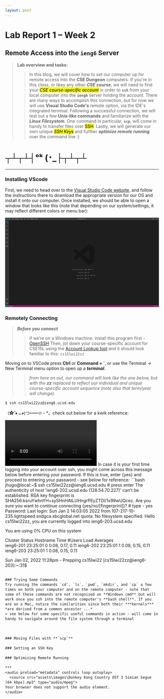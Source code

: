 ```yaml
---
layout: post
---
```


# Lab Report 1 – Week 2
## Remote Access into the `ieng6` Server
> **Lab overview and tasks:**
>> In this blog, we will cover how to set our computer up for remote access into the **CSE Dungeon** computers. If you're in this *class*, or likey any other ***CSE course***, we will need to find your *<mark>CSE course-specific account</mark>* in order to **`ssh`** from your local computer into the **`ieng6`** server holding the account. There are many ways to accomplish this connection, but for now we will use **Visual Studio Code's** remote option, via the IDE's integrated terminal. Following a successful connection, we will test out a few **Unix-like commands** and familiarize with the ***Linux Filesystem***. One command in particular, **`scp`**, will come in handy to transfer files over <mark>SSH</mark>. Lastly, we will generate our own unique *<mark>SSH Keys</mark>* and further ***optimize remote running*** over the command line :)  

# ┬┴┬┴┤ᵒᵏ (･_├┬┴┬┴
***

### Installing VScode
First, we need to head over to the <a href="https://code.visualstudio.com/">Visual Studio Code website</a>, and follow the instructions there to download the appropriate version for our OS and install it onto our computer. Once installed, we should be able to open a window that looks like this (note that depending on our system/settings, it may reflect different colors or menu bar):

<img src="assets\images\000.JPG" alt="VScode" width="1000"/>

<!-- ![fun jelly placeholder](https://cdn.vox-cdn.com/thumbor/itq6pDCz1YU_jpjTVLhVwxnqBjU=/46x0:552x337/1400x1400/filters:focal(46x0:552x337):format(gif)/cdn.vox-cdn.com/uploads/chorus_image/image/49497833/jelly.0.0.gif) -->
### Remotely Connecting
> ***Before you connect***
>> if we’re on a Windows machine: install this program first - <a href="hhttps://docs.microsoft.com/en-us/windows-server/administration/openssh/openssh_install_firstuse">OpenSSH</a>
>> Then, jot down your course-specific account for CSE15L using the <a href="https://sdacs.ucsd.edu/~icc/index.php">Account Lookup tool</a> and it should look familiar to this:
```cs15lwi22zz```

Moving on to VSCode press **Ctrl** or **Command + `**, or use the Terminal → New Terminal menu option to open up a ***terminal***.
>> *from here on out, our command will look like the one below, but with the **zz** replaced to reflect our individual and unique course-specific account sequence (note also that term/year will change).*

```bash
$ ssh cs15lwi22zz@ieng6.ucsd.edu
```
（✿ ͡◕ ᴗ◕)つ━━✫・*。check out below for a kwik reference:

<video src="assets\images\ssh_ieng6_VScode.mp4" controls="controls" style="max-width: 1000px;">
</video>
In case it is your first time logging into your account over ssh, you might come across this message below before entering your password. If this is true, enter {yes} and proceed to entering your password - see below for reference:
```bash
jhugo@local:~$ ssh cs15lwi22zz@ieng6.ucsd.edu # press enter
The authenticity of host 'ieng6-202.ucsd.edu (128.54.70.227)' can't be established.
RSA key fingerprint is SHA256:ksruYwhnYH+sySHnHAtLUHngrPEyZTDl/1x99wUQcec.
Are you sure you want to continue connecting (yes/no/[fingerprint])? # type - yes
Password:
Last login: Sun Jan  2 14:03:05 2022 from 107-217-10-235.lightspeed.sndgca.sbcglobal.net
quota: No filesystem specified.
Hello cs15lwi22zz, you are currently logged into ieng6-203.ucsd.edu

You are using 0% CPU on this system

Cluster Status
Hostname     Time    #Users  Load  Averages  
ieng6-201   23:25:01   0  0.08,  0.17,  0.11
ieng6-202   23:25:01   1  0.09,  0.15,  0.11
ieng6-203   23:25:01   1  0.08,  0.15,  0.11

Sun Jan 02, 2022 11:28pm - Prepping cs15lwi22
[cs15lwi22zz@ieng6-203]:~:31$
```

### Trying Some Commands
Try running the commands `cd`, `ls`, `pwd`, `mkdir`, and `cp` a few times on both your computer and on the remote computer - note that some of these commands are not recognized on **Windows cmd** but will work once you ssh into the remote computer's **bash shell**. If you are on a Mac, notice the similarities since both their ***kernels*** *are derived from a common ancestor ...*
> see below for some specific useful commands in action - will come in handy to navigate around the file system through a terminal



### Moving Files with **`scp`**

### Setting an SSH Key

### Optimizing Remote Running

***
<audio preload="metadata" controls loop autoplay>
  <source src="assets\images\Donkey Kong Country OST 3 Simian Segue (64 kbps).mp3" type="audio/mpeg">
Your browser does not support the audio element.
</audio>